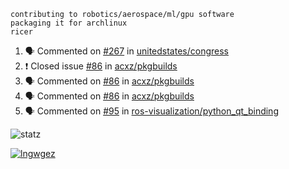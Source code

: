 ```
contributing to robotics/aerospace/ml/gpu software
packaging it for archlinux
ricer
```

<!--START_SECTION:activity-->
1. 🗣 Commented on [#267](https://github.com/unitedstates/congress/issues/267) in [unitedstates/congress](https://github.com/unitedstates/congress)
2. ❗️ Closed issue [#86](https://github.com/acxz/pkgbuilds/issues/86) in [acxz/pkgbuilds](https://github.com/acxz/pkgbuilds)
3. 🗣 Commented on [#86](https://github.com/acxz/pkgbuilds/issues/86) in [acxz/pkgbuilds](https://github.com/acxz/pkgbuilds)
4. 🗣 Commented on [#86](https://github.com/acxz/pkgbuilds/issues/86) in [acxz/pkgbuilds](https://github.com/acxz/pkgbuilds)
5. 🗣 Commented on [#95](https://github.com/ros-visualization/python_qt_binding/issues/95) in [ros-visualization/python_qt_binding](https://github.com/ros-visualization/python_qt_binding)
<!--END_SECTION:activity-->


![statz](https://github-readme-stats.vercel.app/api?username=acxz&include_all_commits=true&show_icons=true)

[![lngwgez](https://github-readme-stats.vercel.app/api/top-langs/?username=acxz&layout=compact)](https://github.com/acxz/github-readme-stats)


<!--
**acxz/acxz** is a ✨ _special_ ✨ repository because its `README.md` (this file) appears on your GitHub profile.

Here are some ideas to get you started:

- 🔭 I’m currently working on ...
- 🌱 I’m currently learning ...
- 👯 I’m looking to collaborate on ...
- 🤔 I’m looking for help with ...
- 💬 Ask me about ...
- 📫 How to reach me: ...
- 😄 Pronouns: ...
- ⚡ Fun fact: ...
-->
